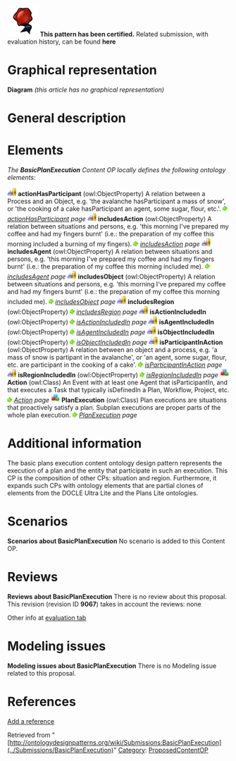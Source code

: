 [![](../images/thumb/b/b5/Certified.png/70px-Certified.png)](../Image/Certified.png "Certified.png") __This pattern has been certified.__
Related submission, with evaluation history, can be found __here__





#  Graphical representation


__Diagram__
_(this article has no graphical representation)_



#  General description


  




#  Elements


_The __BasicPlanExecution__ Content OP locally defines the following ontology elements:_



[![ObjectProperty](../images/thumb/c/c3/ObjectProperty.gif/20px-ObjectProperty.gif)](../Image/ObjectProperty.gif "ObjectProperty") __actionHasParticipant__ (owl:ObjectProperty) A relation between a Process and an Object, e.g. 'the avalanche hasParticipant a mass of snow', or 'the cooking of a cake hasParticipant an agent, some sugar, flour, etc.'. 
 [![](../images/thumb/8/87/ArrowRight.gif/11px-ArrowRight.gif)](../Image/ArrowRight.gif "ArrowRight.gif") _[actionHasParticipant](http://ontologydesignpatterns.org/wiki/Submissions:BasicPlanExecution/actionHasParticipant "Submissions:BasicPlanExecution/actionHasParticipant") page_
[![ObjectProperty](../images/thumb/c/c3/ObjectProperty.gif/20px-ObjectProperty.gif)](../Image/ObjectProperty.gif "ObjectProperty") __includesAction__ (owl:ObjectProperty) A relation between situations and persons, e.g. 'this morning I've prepared my coffee and had my fingers burnt' (i.e.: the preparation of my coffee this morning included a burning of my fingers). 
 [![](../images/thumb/8/87/ArrowRight.gif/11px-ArrowRight.gif)](../Image/ArrowRight.gif "ArrowRight.gif") _[includesAction](../Submissions/BasicPlanExecution/includesAction "Submissions:BasicPlanExecution/includesAction") page_
[![ObjectProperty](../images/thumb/c/c3/ObjectProperty.gif/20px-ObjectProperty.gif)](../Image/ObjectProperty.gif "ObjectProperty") __includesAgent__ (owl:ObjectProperty) A relation between situations and persons, e.g. 'this morning I've prepared my coffee and had my fingers burnt' (i.e.: the preparation of my coffee this morning included me). 
 [![](../images/thumb/8/87/ArrowRight.gif/11px-ArrowRight.gif)](../Image/ArrowRight.gif "ArrowRight.gif") _[includesAgent](../Submissions/BasicPlanExecution/includesAgent "Submissions:BasicPlanExecution/includesAgent") page_
[![ObjectProperty](../images/thumb/c/c3/ObjectProperty.gif/20px-ObjectProperty.gif)](../Image/ObjectProperty.gif "ObjectProperty") __includesObject__ (owl:ObjectProperty) A relation between situations and persons, e.g. 'this morning I've prepared my coffee and had my fingers burnt' (i.e.: the preparation of my coffee this morning included me). 
 [![](../images/thumb/8/87/ArrowRight.gif/11px-ArrowRight.gif)](../Image/ArrowRight.gif "ArrowRight.gif") _[includesObject](../Submissions/BasicPlanExecution/includesObject "Submissions:BasicPlanExecution/includesObject") page_
[![ObjectProperty](../images/thumb/c/c3/ObjectProperty.gif/20px-ObjectProperty.gif)](../Image/ObjectProperty.gif "ObjectProperty") __includesRegion__ (owl:ObjectProperty) 
 [![](../images/thumb/8/87/ArrowRight.gif/11px-ArrowRight.gif)](../Image/ArrowRight.gif "ArrowRight.gif") _[includesRegion](../Submissions/BasicPlanExecution/includesRegion "Submissions:BasicPlanExecution/includesRegion") page_
[![ObjectProperty](../images/thumb/c/c3/ObjectProperty.gif/20px-ObjectProperty.gif)](../Image/ObjectProperty.gif "ObjectProperty") __isActionIncludedIn__ (owl:ObjectProperty) 
 [![](../images/thumb/8/87/ArrowRight.gif/11px-ArrowRight.gif)](../Image/ArrowRight.gif "ArrowRight.gif") _[isActionIncludedIn](../Submissions/BasicPlanExecution/isActionIncludedIn "Submissions:BasicPlanExecution/isActionIncludedIn") page_
[![ObjectProperty](../images/thumb/c/c3/ObjectProperty.gif/20px-ObjectProperty.gif)](../Image/ObjectProperty.gif "ObjectProperty") __isAgentIncludedIn__ (owl:ObjectProperty) 
 [![](../images/thumb/8/87/ArrowRight.gif/11px-ArrowRight.gif)](../Image/ArrowRight.gif "ArrowRight.gif") _[isAgentIncludedIn](../Submissions/BasicPlanExecution/isAgentIncludedIn "Submissions:BasicPlanExecution/isAgentIncludedIn") page_
[![ObjectProperty](../images/thumb/c/c3/ObjectProperty.gif/20px-ObjectProperty.gif)](../Image/ObjectProperty.gif "ObjectProperty") __isObjectIncludedIn__ (owl:ObjectProperty) 
 [![](../images/thumb/8/87/ArrowRight.gif/11px-ArrowRight.gif)](../Image/ArrowRight.gif "ArrowRight.gif") _[isObjectIncludedIn](../Submissions/BasicPlanExecution/isObjectIncludedIn "Submissions:BasicPlanExecution/isObjectIncludedIn") page_
[![ObjectProperty](../images/thumb/c/c3/ObjectProperty.gif/20px-ObjectProperty.gif)](../Image/ObjectProperty.gif "ObjectProperty") __isParticipantInAction__ (owl:ObjectProperty) A relation between an object and a process, e.g. 'a mass of snow is partipant in the avalanche', or 'an agent, some sugar, flour, etc. are participant in the cooking of a cake'. 
 [![](../images/thumb/8/87/ArrowRight.gif/11px-ArrowRight.gif)](../Image/ArrowRight.gif "ArrowRight.gif") _[isParticipantInAction](../Submissions/BasicPlanExecution/isParticipantInAction "Submissions:BasicPlanExecution/isParticipantInAction") page_
[![ObjectProperty](../images/thumb/c/c3/ObjectProperty.gif/20px-ObjectProperty.gif)](../Image/ObjectProperty.gif "ObjectProperty") __isRegionIncludedIn__ (owl:ObjectProperty) 
 [![](../images/thumb/8/87/ArrowRight.gif/11px-ArrowRight.gif)](../Image/ArrowRight.gif "ArrowRight.gif") _[isRegionIncludedIn](../Submissions/BasicPlanExecution/isRegionIncludedIn "Submissions:BasicPlanExecution/isRegionIncludedIn") page_
[![Class](../images/thumb/2/27/Class.gif/20px-Class.gif)](../Image/Class.gif "Class") __Action__ (owl:Class) An Event with at least one Agent that isParticipantIn, and that executes a Task that typically isDefinedIn a Plan, Workflow, Project, etc. 
 [![](../images/thumb/8/87/ArrowRight.gif/11px-ArrowRight.gif)](../Image/ArrowRight.gif "ArrowRight.gif") _[Action](../Submissions/BasicPlanExecution/Action "Submissions:BasicPlanExecution/Action") page_
[![Class](../images/thumb/2/27/Class.gif/20px-Class.gif)](../Image/Class.gif "Class") __PlanExecution__ (owl:Class) Plan executions are situations that proactively satisfy a plan. Subplan executions are proper parts of the whole plan execution. 
 [![](../images/thumb/8/87/ArrowRight.gif/11px-ArrowRight.gif)](../Image/ArrowRight.gif "ArrowRight.gif") _[PlanExecution](../Submissions/BasicPlanExecution/PlanExecution "Submissions:BasicPlanExecution/PlanExecution") page_
#  Additional information


The basic plans execution content ontology design pattern represents the execution of a plan and the entity that participate in such an execution. This CP is the composition of other CPs: situation and region. Furthermore, it expands such CPs with ontology elements that are partial clones of elements from the DOCLE Ultra Lite and the Plans Lite ontologies.



#  Scenarios



__Scenarios about BasicPlanExecution__
No scenario is added to this Content OP.




#  Reviews



__Reviews about BasicPlanExecution__
There is no review about this proposal.
This revision (revision ID __9067__) takes in account the reviews: none


Other info at [evaluation tab](http://ontologydesignpatterns.org/wiki/index.php?title=Submissions:BasicPlanExecution&action=evaluation "http://ontologydesignpatterns.org/wiki/index.php?title=Submissions:BasicPlanExecution&action=evaluation")




  




#  Modeling issues



__Modeling issues about BasicPlanExecution__
There is no Modeling issue related to this proposal.




  




#  References


[Add a reference](index.php@title=Odp%253AAdd_reference&subject=../Submissions/BasicPlanExecution "http://ontologydesignpatterns.org/wiki/index.php?title=Odp:Add_reference&subject=Submissions%3ABasicPlanExecution")


  






Retrieved from "[http://ontologydesignpatterns.org/wiki/Submissions:BasicPlanExecution](../Submissions/BasicPlanExecution)"
 [Category](http://ontologydesignpatterns.org/wiki/Special:Categories "Special:Categories"): [ProposedContentOP](../Category/ProposedContentOP "Category:ProposedContentOP")